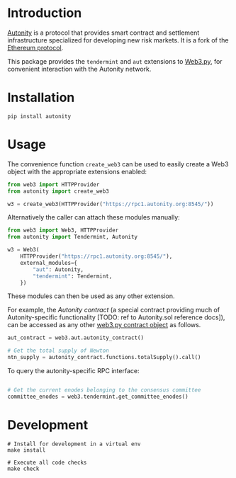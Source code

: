 
# Introduction

[Autonity](https://autnoity.org) is a protocol that provides smart contract and settlement infrastructure specialized for developing new risk markets.  It is a fork of the [Ethereum protocol](https://ethereum.org/).

This package provides the `tendermint` and `aut` extensions to [Web3.py](https://github.com/ethereum/web3.py), for convenient interaction with the Autonity network.

# Installation

```console
pip install autonity
```

# Usage

The convenience function `create_web3` can be used to easily create a
Web3 object with the appropriate extensions enabled:

```python
from web3 import HTTPProvider
from autonity import create_web3

w3 = create_web3(HTTPProvider("https://rpc1.autonity.org:8545/"))
```

Alternatively the caller can attach these modules manually:

```python
from web3 import Web3, HTTPProvider
from autonity import Tendermint, Autonity

w3 = Web3(
    HTTPProvider("https://rpc1.autonity.org:8545/"),
    external_modules={
        "aut": Autonity,
        "tendermint": Tendermint,
    })
```

These modules can then be used as any other extension.

For example, the *Autonity contract* (a special contract providing much of Autonity-specific functionality [TODO: ref to Autonity.sol reference docs]), can be accessed as any other [web3.py contract object](https://web3py.readthedocs.io/en/latest/contracts.html#contracts) as follows.

```python
aut_contract = web3.aut.autonity_contract()

# Get the total supply of Newton
ntn_supply = autonity_contract.functions.totalSupply().call()
```

To query the autonity-specific RPC interface:

```python

# Get the current enodes belonging to the consensus committee
committee_enodes = web3.tendermint.get_committee_enodes()
```

# Development

```console
# Install for development in a virtual env
make install

# Execute all code checks
make check
```
